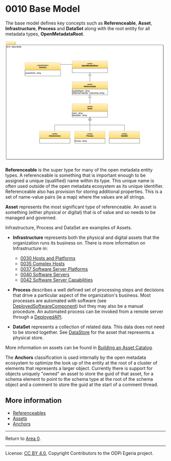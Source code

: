 <!-- SPDX-License-Identifier: CC-BY-4.0 -->
<!-- Copyright Contributors to the ODPi Egeria project. -->

# 0010 Base Model

The base model defines key concepts such as **Referenceable**, **Asset**,
**Infrastructure**, **Process** and **DataSet** along with the root entity for all metadata types, 
**OpenMetadataRoot**.


![UML](0010-Base-Model.png#pagewidth)

**Referenceable** is the super type for many of the open metadata entity
types. A referenceable is something that is important enough to
be assigned a unique (qualified) name within its type.
This unique name is often used outside of the open metadata
ecosystem as its unique identifier.
Referenceable also has provision for storing additional properties.
This is a set of name-value pairs (ie a map) where the values are all strings.

**Asset** represents the most significant type of referenceable.
An asset is something (either physical or digital) that is of
value and so needs to be managed and governed.

Infrastructure, Process and DataSet are examples of Assets.

* **Infrastructure** represents both the physical and digital assets that the organization
runs its business on.  There is more information on Infrastructure in:
   * [0030 Hosts and Platforms](0030-Hosts-and-Platforms.md)
   * [0035 Complex Hosts](0035-Complex-Hosts.md)
   * [0037 Software Server Platforms](0037-Software-Server-Platforms.md)
   * [0040 Software Servers](0040-Software-Servers.md)
   * [0042 Software Server Capabilities](0042-Software-Server-Capabilities.md)

* **Process** describes a well defined set of processing steps and decisions that drive a particular
aspect of the organization's business.  Most processes are automated with software
(see [DeployedSoftwareComponent](0215-Software-Components.md)) but they may also be a manual procedure.
An automated process can be invoked from a remote server through a [DeployedAPI](0212-Deployed-APIs.md).

* **DataSet** represents a collection of related data.  This data does not need to be stored together.
See [DataStore](0210-Data-Stores.md) for the asset that represents a physical store.

More information on assets can be found in [Building an Asset Catalog](../cataloging-assets).

The **Anchors** classification is used internally by the open metadata ecosystem to optimize
the look up of the entity at the root of a cluster of elements that represents a larger object.
Currently there is support for objects uniquely "owned" an asset to store the guid of that asset,
for a schema element to point to the schema type at the root of the schema object and a comment
to store the guid at the start of a comment thread.

## More information

* [Referenceables](../../../open-metadata-implementation/access-services/docs/concepts/referenceable.md)
* [Assets](../../../open-metadata-implementation/access-services/docs/concepts/assets)
* [Anchors](../../../open-metadata-implementation/access-services/docs/concepts/anchor.md)


----
Return to [Area 0](Area-0-models.md).



----
License: [CC BY 4.0](https://creativecommons.org/licenses/by/4.0/),
Copyright Contributors to the ODPi Egeria project.